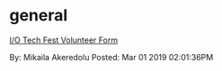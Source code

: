 # general 

[I/O Tech Fest Volunteer Form](https://goo.gl/forms/1qTIZN3J3vPYC7qd2)

By: Mikaila Akeredolu Posted: Mar 01 2019 02:01:36PM

